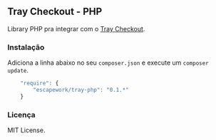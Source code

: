 ## Tray Checkout - PHP

Library PHP pra integrar com o [Tray Checkout](http://traycheckout.com.br/).

### Instalação

Adiciona a linha abaixo no seu `composer.json` e execute um `composer update`.

```javascript
    "require": {
        "escapework/tray-php": "0.1.*"
    }
```

### Licença

MIT License.